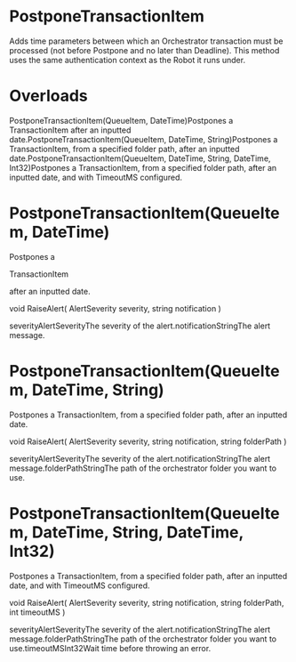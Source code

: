 ﻿# PostponeTransactionItem

Adds time parameters between which an Orchestrator transaction must be processed (not before Postpone and no later than Deadline). This method uses the same authentication context as the Robot it runs under.

# 



# Overloads

PostponeTransactionItem(QueueItem, DateTime)Postpones a TransactionItem after an inputted date.PostponeTransactionItem(QueueItem, DateTime, String)Postpones a TransactionItem, from a specified folder path, after an inputted date.PostponeTransactionItem(QueueItem, DateTime, String, DateTime, Int32)Postpones a TransactionItem, from a specified folder path, after an inputted date, and with TimeoutMS configured.

# PostponeTransactionItem(QueueItem, DateTime)

Postpones a

TransactionItem

after an inputted date.

void RaiseAlert(
	AlertSeverity severity,
	string notification
)

severityAlertSeverityThe severity of the alert.notificationStringThe alert message.

# PostponeTransactionItem(QueueItem, DateTime, String)

Postpones a TransactionItem, from a specified folder path, after an inputted date.

void RaiseAlert(
	AlertSeverity severity,
	string notification,
	string folderPath
)

severityAlertSeverityThe severity of the alert.notificationStringThe alert message.folderPathStringThe path of the orchestrator folder you want to use.

# PostponeTransactionItem(QueueItem, DateTime, String, DateTime, Int32)

Postpones a TransactionItem, from a specified folder path, after an inputted date, and with TimeoutMS configured.

void RaiseAlert(
	AlertSeverity severity,
	string notification,
	string folderPath,
	int timeoutMS
)

severityAlertSeverityThe severity of the alert.notificationStringThe alert message.folderPathStringThe path of the orchestrator folder you want to use.timeoutMSInt32Wait time before throwing an error.
